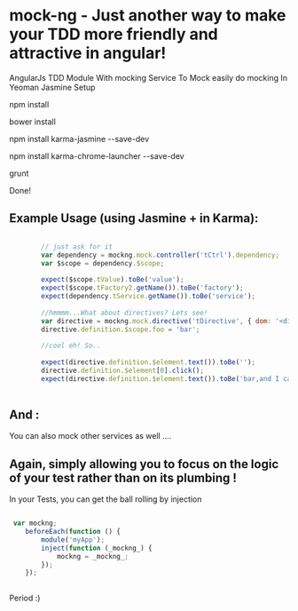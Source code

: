 mock-ng - Just another way to make your TDD more friendly and attractive in angular!
=======

AngularJs TDD Module With mocking Service To Mock  easily do mocking In Yeoman Jasmine Setup



npm install

bower install

npm install karma-jasmine --save-dev

npm install karma-chrome-launcher --save-dev

grunt

Done!


## Example Usage (using Jasmine + in Karma):



```javascript

        // just ask for it
        var dependency = mockng.mock.controller('tCtrl').dependency;
        var $scope = dependency.$scope;
        
        expect($scope.tValue).toBe('value');
        expect($scope.tFactory2.getName()).toBe('factory');
        expect(dependency.tService.getName()).toBe('service');
        
        //hmmmm...What about directives? Lets see!
        var directive = mockng.mock.directive('tDirective', { dom: '<div t-directive="foo"></div>'  });
        directive.definition.$scope.foo = 'bar';
        
        //cool eh! So..
        
        expect(directive.definition.$element.text()).toBe('');
        directive.definition.$element[0].click();
        expect(directive.definition.$element.text()).toBe('bar,and I called : tDirective'); 
        
```


## And :

You can also mock other services as well ....

## Again, simply allowing you to focus on the logic of your test rather than on its plumbing !


In your Tests, you can get the ball rolling by injection

```javascript

 var mockng;
    beforeEach(function () {
        module('myApp');
        inject(function (_mockng_) {
            mockng = _mockng_;
        });
    });
        
```

Period :)

